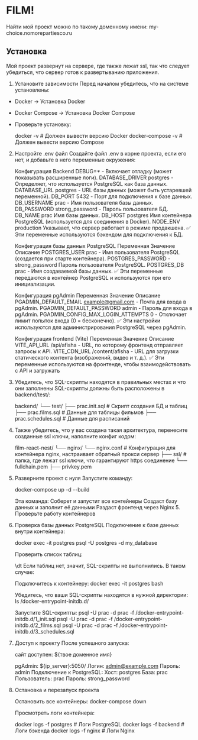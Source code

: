 # FILM!

Найти мой проект можно по такому доменному имени: my-choice.nomorepartiesco.ru

## Установка

Мой проект развернут на сервере, где также лежат ssl, так что следует убедиться, что сервер готов к развертыванию приложения.

1. Установите зависимости
   Перед началом убедитесь, что на системе установлены:

- Docker → Установка Docker
- Docker Compose → Установка Docker Compose

- Проверьте установку:

  docker -v # Должен вывести версию Docker
  docker-compose -v # Должен вывести версию Compose

2.  Настройте .env файл
    Создайте файл .env в корне проекта, если его нет, и добавьте в него переменные окружения:

    Конфигурация Backend
    DEBUG=\* - Включает отладку (может показывать расширенные логи).
    DATABASE_DRIVER postgres - Определяет, что используется PostgreSQL как база данных.
    DATABASE_URL postgres - URL базы данных (может быть устаревшей переменной).
    DB_PORT 5432 - Порт для подключения к базе данных.
    DB_USERNAME prac - Имя пользователя базы данных.
    DB_PASSWORD strong_password - Пароль пользователя БД.
    DB_NAME prac Имя базы данных.
    DB_HOST postgres Имя контейнера PostgreSQL (используется для соединения в Docker).
    NODE_ENV production Указывает, что сервер работает в режиме продакшена.
    ✅ Эти переменные используются бэкендом для подключения к БД.

    Конфигурация базы данных PostgreSQL
    Переменная Значение Описание
    POSTGRES_USER prac - Имя пользователя PostgreSQL (создается при старте контейнера).
    POSTGRES_PASSWORD - strong_password Пароль пользователя PostgreSQL.
    POSTGRES_DB prac - Имя создаваемой базы данных.
    ✅ Эти переменные передаются в контейнер PostgreSQL и используются при его инициализации.

    Конфигурация pgAdmin
    Переменная Значение Описание
    PGADMIN_DEFAULT_EMAIL example@gmail.com - Почта для входа в pgAdmin.
    PGADMIN_DEFAULT_PASSWORD admin - Пароль для входа в pgAdmin.
    PGADMIN_CONFIG_MAX_LOGIN_ATTEMPTS 0 - Отключает лимит попыток входа (0 = бесконечно).
    ✅ Эти настройки используются для администрирования PostgreSQL через pgAdmin.

    Конфигурация frontend (Vite)
    Переменная Значение Описание
    VITE_API_URL /api/afisha - URL, по которому фронтенд отправляет запросы к API.
    VITE_CDN_URL /content/afisha - URL для загрузки статического контента (изображений, видео и т. д.).
    ✅ Эти переменные используются на фронтенде, чтобы взаимодействовать с API и загружать

3.  Убедитесь, что SQL-скрипты находятся в правильных местах и что они заполнены
    SQL-скрипты должны быть расположены в backend/test/:

    backend/
    └── test/
    ├── prac.init.sql # Скрипт создания БД и таблиц
    ├── prac.films.sql # Данные для таблицы фильмов
    ├── prac.schedules.sql # Данные для расписаний

4.  Также убедитесь, что у вас создана такая архитектура, перенесите созданные ssl ключи, наполните конфиг кодом:

    film-react-nest/
    └── nginx/
    └── nginx.conf # Конфигурация для контейнера nginx, настраивает обратный прокси сервер
    ├── ssl/ # папка, где лежат ssl ключи, что гарантируют https соединение
    └── fullchain.pem
    ├── privkey.pem

5.  Разверните проект с нуля
    Запустите команду:

    docker-compose up -d --build

    Эта команда:
    Соберет и запустит все контейнеры
    Создаст базу данных и заполнит её данными
    Раздаст фронтенд через Nginx 5. Проверьте работу контейнеров

6.  Проверка базы данных PostgreSQL
    Подключение к базе данных внутри контейнера:

    docker exec -it postgres psql -U postgres -d my_database

    Проверить список таблиц:

    \dt
    Если таблиц нет, значит, SQL-скрипты не выполнились. В таком случае:

    Подключитесь к контейнеру:
    docker exec -it postgres bash

    Убедитесь, что ваши SQL-скрипты находятся в нужной директории:
    ls /docker-entrypoint-initdb.d/

    Запустите SQL-скрипты:
    psql -U prac -d prac -f /docker-entrypoint-initdb.d/1_init.sql
    psql -U prac -d prac -f /docker-entrypoint-initdb.d/2_films.sql
    psql -U prac -d prac -f /docker-entrypoint-initdb.d/3_schedules.sql

7.  Доступ к проекту
    После успешного запуска:

    сайт доступен: ${твое доменное имя}

    pgAdmin: ${ip_server}:5050/
    Логин: admin@example.com
    Пароль: admin
    Подключение к PostgreSQL:
    Хост: postgres
    База: prac
    Пользователь: prac
    Пароль: strong_password

8.  Остановка и перезапуск проекта

    Остановить все контейнеры:
    docker-compose down

    Просмотреть логи контейнера:

    docker logs -f postgres # Логи PostgreSQL
    docker logs -f backend # Логи бэкенда
    docker logs -f nginx # Логи Nginx

